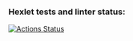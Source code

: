 ### Hexlet tests and linter status:
[![Actions Status](https://github.com/SimichAlexander/frontend-project-12/actions/workflows/hexlet-check.yml/badge.svg)](https://github.com/SimichAlexander/frontend-project-12/actions)